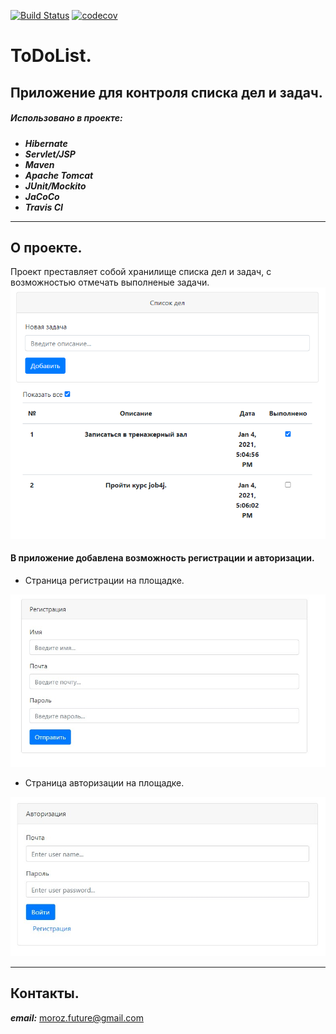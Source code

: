 [![Build Status](https://travis-ci.org/smorozov30/job4j_todolist.svg?branch=master)](https://travis-ci.org/smorozov30/job4j_todolist)
[![codecov](https://codecov.io/gh/smorozov30/job4j_todolist/branch/master/graph/badge.svg?token=6ZLJ51BNM7)](https://codecov.io/gh/smorozov30/job4j_todolist)

# ToDoList.
## Приложение для контроля списка дел и задач.

##### Использовано в проекте:

- ***Hibernate***
- ***Servlet/JSP***
- ***Maven***
- ***Apache Tomcat***
- ***JUnit/Mockito***
- ***JaCoCo***
- ***Travis CI***

---

## О проекте.
Проект преставляет собой хранилище списка дел и задач, с возможностью отмечать выполненые задачи.
![console start app](images/main_page.png)

#### В приложение добавлена возможность регистрации и авторизации. 

- Страница регистрации на площадке.

![console start app](images/reg.jpg)

- Страница авторизации на площадке.

![console start app](images/login.jpg)

---

## Контакты.

***email:*** moroz.future@gmail.com